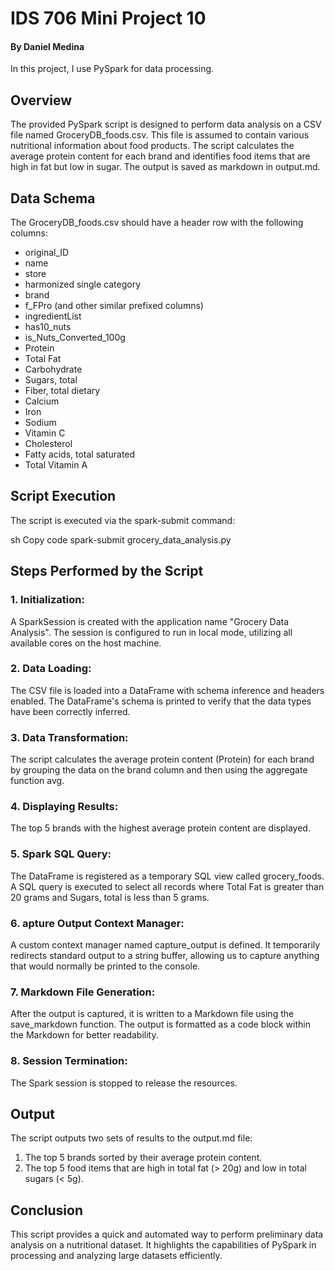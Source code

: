 # IDS 706 Mini Project 10
#### By Daniel Medina
In this project, I use PySpark for data processing.

## Overview
The provided PySpark script is designed to perform data analysis on a CSV file named GroceryDB_foods.csv. This file is assumed to contain various nutritional information about food products. The script calculates the average protein content for each brand and identifies food items that are high in fat but low in sugar. The output is saved as markdown in output.md.

## Data Schema
The GroceryDB_foods.csv should have a header row with the following columns:
* original_ID
* name
* store
* harmonized single category
* brand
* f_FPro (and other similar prefixed columns)
* ingredientList
* has10_nuts
* is_Nuts_Converted_100g
* Protein
* Total Fat
* Carbohydrate
* Sugars, total
* Fiber, total dietary
* Calcium
* Iron
* Sodium
* Vitamin C
* Cholesterol
* Fatty acids, total saturated
* Total Vitamin A

## Script Execution
The script is executed via the spark-submit command:

sh
Copy code
spark-submit grocery_data_analysis.py

## Steps Performed by the Script
### 1. Initialization:

A SparkSession is created with the application name "Grocery Data Analysis".
The session is configured to run in local mode, utilizing all available cores on the host machine.

### 2. Data Loading:
The CSV file is loaded into a DataFrame with schema inference and headers enabled.
The DataFrame's schema is printed to verify that the data types have been correctly inferred.

### 3. Data Transformation:
The script calculates the average protein content (Protein) for each brand by grouping the data on the brand column and then using the aggregate function avg.

### 4. Displaying Results:
The top 5 brands with the highest average protein content are displayed.

### 5. Spark SQL Query:
The DataFrame is registered as a temporary SQL view called grocery_foods.
A SQL query is executed to select all records where Total Fat is greater than 20 grams and Sugars, total is less than 5 grams.

### 6. apture Output Context Manager:
A custom context manager named capture_output is defined. It temporarily redirects standard output to a string buffer, allowing us to capture anything that would normally be printed to the console.

### 7. Markdown File Generation:
After the output is captured, it is written to a Markdown file using the save_markdown function. The output is formatted as a code block within the Markdown for better readability.

### 8. Session Termination:
The Spark session is stopped to release the resources.

## Output
The script outputs two sets of results to the output.md file:
1. The top 5 brands sorted by their average protein content.
2. The top 5 food items that are high in total fat (> 20g) and low in total sugars (< 5g).

## Conclusion
This script provides a quick and automated way to perform preliminary data analysis on a nutritional dataset. It highlights the capabilities of PySpark in processing and analyzing large datasets efficiently.





